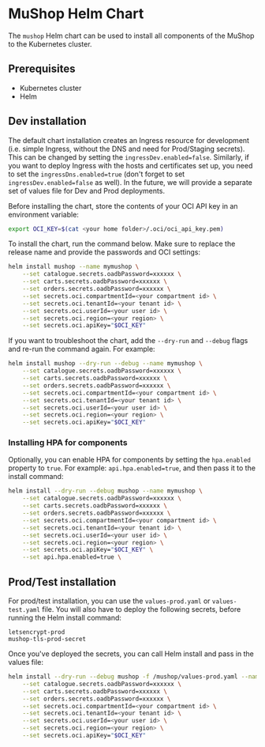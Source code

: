 # MuShop Helm Chart

The `mushop` Helm chart can be used to install all components of the MuShop to the Kubernetes cluster.

## Prerequisites

- Kubernetes cluster
- Helm

## Dev installation

The default chart installation creates an Ingress resource for development (i.e. simple Ingress, without the DNS and need for Prod/Staging secrets). This can be changed by setting the `ingressDev.enabled=false`. Similarly, if you want to deploy Ingress with the hosts and certificates set up, you need to set the `ingressDns.enabled=true` (don't forget to set `ingressDev.enabled=false` as well). In the future, we will provide a separate set of values file for Dev and Prod deployments.

Before installing the chart, store the contents of your OCI API key in an environment variable:

```bash
export OCI_KEY=$(cat <your home folder>/.oci/oci_api_key.pem)
```

To install the chart, run the command below. Make sure to replace the release name and provide the passwords and OCI settings:

```bash
helm install mushop --name mymushop \
    --set catalogue.secrets.oadbPassword=xxxxxx \
    --set carts.secrets.oadbPassword=xxxxxx \
    --set orders.secrets.oadbPassword=xxxxxx \
    --set secrets.oci.compartmentId=<your compartment id> \
    --set secrets.oci.tenantId=<your tenant id> \
    --set secrets.oci.userId=<your user id> \
    --set secrets.oci.region=<your region> \
    --set secrets.oci.apiKey="$OCI_KEY"
```

If you want to troubleshoot the chart, add the `--dry-run` and `--debug` flags and re-run the command again. For example:

```bash
helm install mushop --dry-run --debug --name mymushop \
    --set catalogue.secrets.oadbPassword=xxxxxx \
    --set carts.secrets.oadbPassword=xxxxxx \
    --set orders.secrets.oadbPassword=xxxxxx \
    --set secrets.oci.compartmentId=<your compartment id> \
    --set secrets.oci.tenantId=<your tenant id> \
    --set secrets.oci.userId=<your user id> \
    --set secrets.oci.region=<your region> \
    --set secrets.oci.apiKey="$OCI_KEY"
```

### Installing HPA for components

Optionally, you can enable HPA for components by setting the `hpa.enabled` property to `true`. For example: `api.hpa.enabled=true`, and then pass it to the install command:

```bash
helm install --dry-run --debug mushop --name mymushop \
    --set catalogue.secrets.oadbPassword=xxxxxx \
    --set carts.secrets.oadbPassword=xxxxxx \
    --set orders.secrets.oadbPassword=xxxxxx \
    --set secrets.oci.compartmentId=<your compartment id> \
    --set secrets.oci.tenantId=<your tenant id> \
    --set secrets.oci.userId=<your user id> \
    --set secrets.oci.region=<your region> \
    --set secrets.oci.apiKey="$OCI_KEY" \
    --set api.hpa.enabled=true \
```

## Prod/Test installation

For prod/test installation, you can use the `values-prod.yaml` or `values-test.yaml` file. You will also have to deploy the following secrets, before running the Helm install command:

```
letsencrypt-prod
mushop-tls-prod-secret
```

Once you've deployed the secrets, you can call Helm install and pass in the values file:

```bash
helm install --dry-run --debug mushop -f /mushop/values-prod.yaml --name mymushop \
    --set catalogue.secrets.oadbPassword=xxxxxx \
    --set carts.secrets.oadbPassword=xxxxxx \
    --set orders.secrets.oadbPassword=xxxxxx \
    --set secrets.oci.compartmentId=<your compartment id> \
    --set secrets.oci.tenantId=<your tenant id> \
    --set secrets.oci.userId=<your user id> \
    --set secrets.oci.region=<your region> \
    --set secrets.oci.apiKey="$OCI_KEY"
```